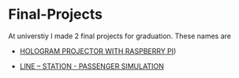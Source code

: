# Final-Projects

At universtiy I made 2 final projects for graduation. These names are 

- [HOLOGRAM PROJECTOR WITH RASPBERRY PI](https:github.com/alperyasar/Final-Project/tree/main/HOLOGRAM%20PROJECTOR%20WITH%20RASPBERRY%20PI))

- [LINE – STATION - PASSENGER SIMULATION](https://github.com/alperyasar/Final-Project/tree/main/LINE%20–%20STATION%20-%20PASSENGER%20SIMULATION)

